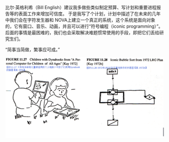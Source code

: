 比尔·英格利希（Bill English）建议我多做些类似制定预算、写计划和重要进程报告等的表面工作来增加可信度。
于是我写了个计划，计划中描述了在未来的几年中我们会在字符发生器和 NOVA上建立一个真正的系统，这个系统是面向对象的，它有窗口、音乐、动画，并且可以进行“符号编程（iconic programming）”。
后面的事情是最困难的，我们也会采取解决难题惯常使用的手段，即把它们丢给研究生们。

“简事当简做，繁事应可成。”

![Figure2728](Figure2728.png)
